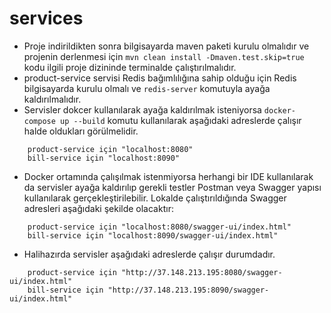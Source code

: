 # services

- Proje indirildikten sonra bilgisayarda maven paketi kurulu olmalıdır ve projenin derlenmesi için 
`mvn clean install -Dmaven.test.skip=true` kodu ilgili proje dizininde terminalde çalıştırılmalıdır.
- product-service servisi Redis bağımlılığına sahip olduğu için Redis bilgisayarda kurulu olmalı ve 
`redis-server` komutuyla ayağa kaldırılmalıdır.
- Servisler dokcer kullanılarak ayağa kaldırılmak isteniyorsa `docker-compose up --build` komutu kullanılarak aşağıdaki adreslerde çalışır halde oldukları görülmelidir.
```
    product-service için "localhost:8080" 
    bill-service için "localhost:8090"
```
- Docker ortamında çalışılmak istenmiyorsa herhangi bir IDE kullanılarak da servisler ayağa kaldırılıp gerekli testler Postman veya Swagger yapısı kullanılarak gerçekleştirilebilir. Lokalde çalıştırıldığında Swagger adresleri aşağıdaki şekilde olacaktır:
```
    product-service için "localhost:8080/swagger-ui/index.html" 
    bill-service için "localhost:8090/swagger-ui/index.html"
```
- Halihazırda servisler aşağıdaki adreslerde çalışır durumdadır.
```
    product-service için "http://37.148.213.195:8080/swagger-ui/index.html" 
    bill-service için "http://37.148.213.195:8090/swagger-ui/index.html"
```